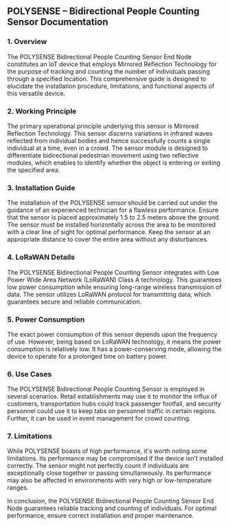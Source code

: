 ## POLYSENSE – Bidirectional People Counting Sensor Documentation

### 1. Overview
The POLYSENSE Bidirectional People Counting Sensor End Node constitutes an IoT device that employs Mirrored Reflection Technology for the purpose of tracking and counting the number of individuals passing through a specified location. This comprehensive guide is designed to elucidate the installation procedure, limitations, and functional aspects of this versatile device. 

### 2. Working Principle
The primary operational principle underlying this sensor is Mirrored Reflection Technology. This sensor discerns variations in infrared waves reflected from individual bodies and hence successfully counts a single individual at a time, even in a crowd. The sensor module is designed to differentiate bidirectional pedestrian movement using two reflective modules, which enables to identify whether the object is entering or exiting the specified area.

### 3. Installation Guide
The installation of the POLYSENSE sensor should be carried out under the guidance of an experienced technician for a flawless performance. Ensure that the sensor is placed approximately 1.5 to 2.5 meters above the ground. The sensor must be installed horizontally across the area to be monitored with a clear line of sight for optimal performance. Keep the sensor at an appropriate distance to cover the entire area without any disturbances.

### 4. LoRaWAN Details
The POLYSENSE Bidirectional People Counting Sensor integrates with Low Power Wide Area Network (LoRaWAN) Class A technology. This guarantees low power consumption while ensuring long-range wireless transmission of data. The sensor utilizes LoRaWAN protocol for transmitting data, which guarantees secure and reliable communication.

### 5. Power Consumption
The exact power consumption of this sensor depends upon the frequency of use. However, being based on LoRaWAN technology, it means the power consumption is relatively low. It has a power-conserving mode, allowing the device to operate for a prolonged time on battery power.

### 6. Use Cases
The POLYSENSE Bidirectional People Counting Sensor is employed in several scenarios. Retail establishments may use it to monitor the influx of customers, transportation hubs could track passenger footfall, and security personnel could use it to keep tabs on personnel traffic in certain regions. Further, it can be used in event management for crowd counting.

### 7. Limitations
While POLYSENSE boasts of high performance, it's worth noting some limitations. Its performance may be compromised if the device isn't installed correctly. The sensor might not perfectly count if individuals are exceptionally close together or passing simultaneously. Its performance may also be affected in environments with very high or low-temperature ranges.

In conclusion, the POLYSENSE Bidirectional People Counting Sensor End Node guarantees reliable tracking and counting of individuals. For optimal performance, ensure correct installation and proper maintenance.